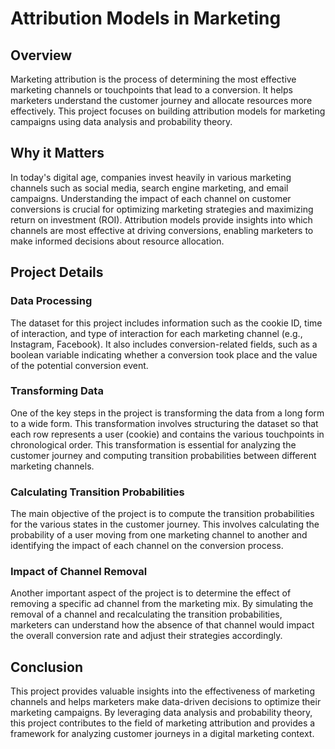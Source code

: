 <!DOCTYPE html>
<html lang="en">
<head>
  <meta charset="UTF-8">
  <meta http-equiv="X-UA-Compatible" content="IE=edge">
  <meta name="viewport" content="width=device-width, initial-scale=1.0">
</head>
<body>
  <h1>Attribution Models in Marketing</h1>
  <h2>Overview</h2>
  <p>Marketing attribution is the process of determining the most effective marketing channels or touchpoints that lead to a conversion. It helps marketers understand the customer journey and allocate resources more effectively. This project focuses on building attribution models for marketing campaigns using data analysis and probability theory.</p>
  <h2>Why it Matters</h2>
  <p>In today's digital age, companies invest heavily in various marketing channels such as social media, search engine marketing, and email campaigns. Understanding the impact of each channel on customer conversions is crucial for optimizing marketing strategies and maximizing return on investment (ROI). Attribution models provide insights into which channels are most effective at driving conversions, enabling marketers to make informed decisions about resource allocation.</p>
  <h2>Project Details</h2>
  <h3>Data Processing</h3>
  <p>The dataset for this project includes information such as the cookie ID, time of interaction, and type of interaction for each marketing channel (e.g., Instagram, Facebook). It also includes conversion-related fields, such as a boolean variable indicating whether a conversion took place and the value of the potential conversion event.</p>
  <h3>Transforming Data</h3>
  <p>One of the key steps in the project is transforming the data from a long form to a wide form. This transformation involves structuring the dataset so that each row represents a user (cookie) and contains the various touchpoints in chronological order. This transformation is essential for analyzing the customer journey and computing transition probabilities between different marketing channels.</p>
  <h3>Calculating Transition Probabilities</h3>
  <p>The main objective of the project is to compute the transition probabilities for the various states in the customer journey. This involves calculating the probability of a user moving from one marketing channel to another and identifying the impact of each channel on the conversion process.</p>
  <h3>Impact of Channel Removal</h3>
  <p>Another important aspect of the project is to determine the effect of removing a specific ad channel from the marketing mix. By simulating the removal of a channel and recalculating the transition probabilities, marketers can understand how the absence of that channel would impact the overall conversion rate and adjust their strategies accordingly.</p>
  <h2>Conclusion</h2>
  <p>This project provides valuable insights into the effectiveness of marketing channels and helps marketers make data-driven decisions to optimize their marketing campaigns. By leveraging data analysis and probability theory, this project contributes to the field of marketing attribution and provides a framework for analyzing customer journeys in a digital marketing context.</p>
</body>
</html>

